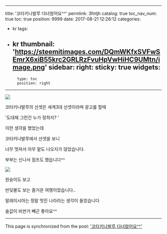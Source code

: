 
---
title: '코타키나발루 다녀왔어요^^'
permlink: 3fntjh
catalog: true
toc_nav_num: true
toc: true
position: 9999
date: 2017-08-21 12:26:12
categories:
- kr
tags:
- kr
thumbnail: 'https://steemitimages.com/DQmWKfxSVFwSEmrX6xiB55krc2GRLRzFvuHpVwHiHC9UMtn/image.png'
sidebar:
    right:
        sticky: true
widgets:
    -
        type: toc
        position: right
---


![](https://steemitimages.com/DQmWKfxSVFwSEmrX6xiB55krc2GRLRzFvuHpVwHiHC9UMtn/image.png)

코타키나발루의 선셋은 세계3대 선셋이라며 광고를 할때

'도대체 그런건 누가 정하지? ' 

이런 생각을 했었는데

코타키나발루에서 선셋을 보니

너무 멋져서 아무 말도 나오지가 않았습니다.

부부는 신나서 점프도 했습니다^^

![](https://steemitimages.com/DQmTFwsVLuVDupRYV1EZo4J7xidWP5DTuv7kFkiw91YPaD3/image.png)


원숭이도 보고 

반딪불도 보는 즐거운 여행이었습니다..

말레이시아는 정말 멋진 나라라는 생각이 들었습니다

술값이 비싼거 빼곤 좋아요^^

- - -

This page is synchronized from the post: ['코타키나발루 다녀왔어요^^'](https://steemit.com/@virus707/3fntjh)
